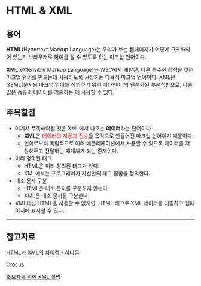 # HTML & XML

## 용어

**HTML**(Hypertext Markup Language)는 우리가 보는 웹페이지가 어떻게 구조화되어 있는지 브라우저로 하여금 알 수 있도록 하는 마크업 언어이다.

**XML**(eXtensible Markup Language)은 W3C에서 개발된, 다른 특수한 목적을 갖는 마크업 언어를 만드는데 사용하도록 권장하는 다목적 마크업 언어이다. XML은 GSML(문서용 마크업 언어를 정의하기 위한 메타언어)의 단순화된 부분집합으로, 다른 많은 종류의 데이터를 기술하는 데 사용할 수 있다.

## 주목할점

- 여기서 주목해야될 것은 XML에서 나오는 **데이터**라는 단어이다.
    - **XML**은 <span style='color: red'>데이터의 저장과 전송</span>을 목적으로 만들어진 마크업 언어이기 때문이다.
    - 언어로부터 독립적으로 여러 애플리케이션에서 사용할 수 있도록 데이터를 저장해주고 전달하는 매개체가 되는 존재이다.
- 미리 정의된 태그
    - HTML은 미리 정의된 태그가 있다.
    - XML에서는 프로그래머가 자신만의 태그 집합을 정의한다.
- 대소 문자 구분
    - HTML은 대소 문자를 구분하지 않는다.
    - XML은 대소 문자를 구분한다.
- XML대신 HTML을 사용할 수 없지만, HTML 태그로 XML 데이터를 래핑하고 웹페이지에 표시할 수 있다.

---

## 참고자료

[HTML과 XML의 차이점 - 하나몬](https://hanamon.kr/htm-xml-%EC%B0%A8%EC%9D%B4%EC%A0%90/)

[Crocus](https://www.crocus.co.kr/1493)

[초보자를 위한 XML 설명](https://support.microsoft.com/ko-kr/office/%EC%B4%88%EB%B3%B4%EC%9E%90%EB%A5%BC-%EC%9C%84%ED%95%9C-xml-%EC%84%A4%EB%AA%85-a87d234d-4c2e-4409-9cbc-45e4eb857d44)